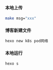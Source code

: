#### 本地上传

```sh
make msg="xxx"                      
```

#### 博客新建文件
```sh
hexo new k8s pod网络
```

#### 本地运行
```sh
hexo s
```
